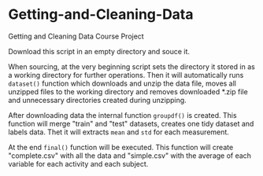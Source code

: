 Getting-and-Cleaning-Data
=========================

Getting and Cleaning Data Course Project

Download this script in an empty directory and souce it.

When sourcing, at the very beginning script sets the directory it stored in as a working directory for further operations. Then it will automatically runs `dataset()` function which downloads and unzip the data file, moves all unzipped files to the working directory and removes downloaded *.zip file and unnecessary directories created during unzipping.

After downloading data the internal function `groupdf()` is created. This function will merge "train" and "test" datasets,  creates one tidy dataset and labels data. Thet it will extracts `mean` and `std` for each measurement.

At the end `final()` function will be executed. This function will create "complete.csv" with all the data and "simple.csv" with the average of each variable for each activity and each subject.
